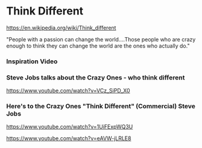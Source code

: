 # Think Different 

https://en.wikipedia.org/wiki/Think_different

"People with a passion can change the world....Those people who are crazy enough to think they can change the world are the ones who actually do."

### Inspiration Video


### Steve Jobs talks about the Crazy Ones - who think different
https://www.youtube.com/watch?v=VCz_SiPD_X0

### Here's to the Crazy Ones "Think Different" (Commercial) Steve Jobs
https://www.youtube.com/watch?v=1UiFExpWQ3U <BR>


https://www.youtube.com/watch?v=eAVW-jLRLE8 <BR>

